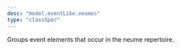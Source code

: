 ```yaml
---
desc: "model.eventLike.neumes"
type: "classSpec"
---
```


Groups event elements that occur in the neume repertoire.